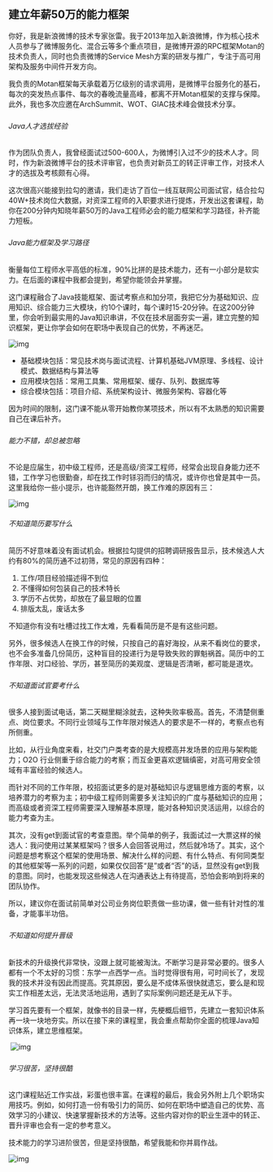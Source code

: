 ## 建立年薪50万的能力框架 

你好，我是新浪微博的技术专家张雷。我于2013年加入新浪微博，作为核心技术人员参与了微博服务化、混合云等多个重点项目，是微博开源的RPC框架Motan的技术负责人，同时也负责微博的Service Mesh方案的研发与推广，专注于高可用架构及服务中间件开发方向。

 

我负责的Motan框架每天承载着万亿级别的请求调用，是微博平台服务化的基石，每次的突发热点事件、每次的春晚流量高峰，都离不开Motan框架的支撑与保障。此外，我也多次应邀在ArchSummit、WOT、GIAC技术峰会做技术分享。

### 

###### Java人才选拔经验

作为团队负责人，我曾经面试过500-600人，为微博引入过不少的技术人才。同时，作为新浪微博平台的技术评审官，也负责对新员工的转正评审工作，对技术人才的选拔及考核颇有心得。

 

这次很高兴能接到拉勾的邀请，我们走访了百位一线互联网公司面试官，结合拉勾40W+技术岗位大数据，对资深工程师的入职要求进行提炼，开发出这套课程，助你在200分钟内知晓年薪50万的Java工程师必会的能力框架和学习路径，补齐能力短板。

### 

###### Java能力框架及学习路径

衡量每位工程师水平高低的标准，90%比拼的是技术能力，还有一小部分是软实力。在后面的课程中我都会提到，希望你能领会并掌握。

 

这门课程融合了Java技能框架、面试考察点和加分项，我把它分为基础知识、应用知识、综合能力三大模块，约10个课时，每个课时15-20分钟。在这200分钟里，你会听到最实用的Java知识串讲，不仅在技术层面夯实一遍，建立完整的知识框架，更让你学会如何在职场中表现自己的优势，不再迷茫。



![img](http://s0.lgstatic.com/i/image2/M01/8A/CE/CgotOV14ea-AZnjLAACUXAvuDW4232.png)

- 基础模块包括：常见技术岗与面试流程、计算机基础JVM原理、多线程、设计模式、数据结构与算法等
- 应用模块包括：常用工具集、常用框架、缓存、队列、数据库等
- 综合模块包括：项目介绍、系统架构设计、微服务架构、容器化等

因为时间的限制，这门课不能从零开始教你某项技术，所以有不太熟悉的知识需要自己在课后补齐。

### 

###### 能力不错，却总被忽略

不论是应届生，初中级工程师，还是高级/资深工程师，经常会出现自身能力还不错，工作学习也很勤奋，却在找工作时铩羽而归的情况，或许你也曾是其中一员。这里我给你一些小提示，也许能豁然开朗，换工作难的原因有三：



![img](http://s0.lgstatic.com/i/image2/M01/8A/AE/CgoB5l14eSCANv2hAAGPsG-oOp8901.png)

###### 不知道简历要写什么

简历不好意味着没有面试机会。根据拉勾提供的招聘调研报告显示，技术候选人大约有80%的简历通不过初筛，常见的原因有四种：

1. 工作/项目经验描述得不到位
2. 不懂得如何包装自己的技术特长
3. 学历不占优势，却放在了最显眼的位置
4. 排版太乱，废话太多

不知道你有没有吐槽过找工作太难，先看看简历是不是有这些问题。

 

另外，很多候选人在换工作的时候，只按自己的喜好海投，从来不看岗位的要求，也不会多准备几份简历，这种盲目的投递行为是导致失败的罪魁祸首。简历中的工作年限、对口经验、学历，甚至简历的美观度、逻辑是否清晰，都可能是道坎。

### 

###### 不知道面试官要考什么

很多人接到面试电话，第二天糊里糊涂就去，这种失败率极高。首先，不清楚侧重点、岗位要求。不同行业领域与工作年限对候选人的要求是不一样的，考察点也有所侧重。

 

比如，从行业角度来看，社交门户类考查的是大规模高并发场景的应用与架构能力；O2O 行业侧重于综合能力的考察；而互金更喜欢逻辑缜密，对高可用安全领域有丰富经验的候选人。

 

而针对不同的工作年限，校招面试更多的是对基础知识与逻辑思维方面的考察，以培养潜力的考察为主；初中级工程师则需要多关注知识的广度与基础知识的应用；而高级或者资深工程师需要深入理解基本原理，能对各种知识灵活运用，以综合的能力考查为主。

 

其次，没有get到面试官的考查意图。举个简单的例子，我面试过一大票这样的候选人：我问使用过某某框架吗？很多人会回答说用过，然后就冷场了。其实，这个问题是想考察这个框架的使用场景、解决什么样的问题、有什么特点、有何同类型的其他框架等一系列的问题，如果仅仅回答“是”或者“否”的话，显然没有get到我的意图。同时，也能发现这些候选人在沟通表达上有待提高，恐怕会影响到将来的团队协作。

 

所以，建议你在面试前简单对公司业务岗位职责做一些功课，做一些有针对性的准备，才能事半功倍。

### 

###### 不知道如何提升晋级

新技术的升级换代非常快，没跟上就可能被淘汰。不断学习是非常必要的。很多人都有一个不太好的习惯：东学一点西学一点。当时觉得很有用，可时间长了，发现我的技术并没有因此而提高。究其原因，要么是不成体系很快就遗忘，要么是和现实工作相差太远，无法灵活地运用，遇到了实际案例问题还是无从下手。

 

学习首先要有一个框架，就像书的目录一样，先梗概后细节，先建立一套知识体系再一块一块地夯实。所以在接下来的课程里，我会重点帮助你全面的梳理Java知识体系，建立思维框架。

​    ![img](http://s0.lgstatic.com/i/image2/M01/8A/CF/CgotOV14e8KATaKrAAD4c4wX9l4891.png)

### 

###### 学习很苦，坚持很酷

这门课程贴近工作实战，彩蛋也很丰富。在课程的最后，我会另外附上几个职场实用技巧。例如，如何打造一份有吸引力的简历、如何在职场中塑造自己的优势、高效学习的小建议、快速掌握新技术的方法等。这些内容对你的职业生涯中的转正、晋升评审也会有一定的参考意义。





技术能力的学习进阶很苦，但是坚持很酷，希望我能和你并肩作战。



![img](http://s0.lgstatic.com/i/image2/M01/8B/34/CgoB5l149IqAP9PpAANLj10KRrQ415.jpg)